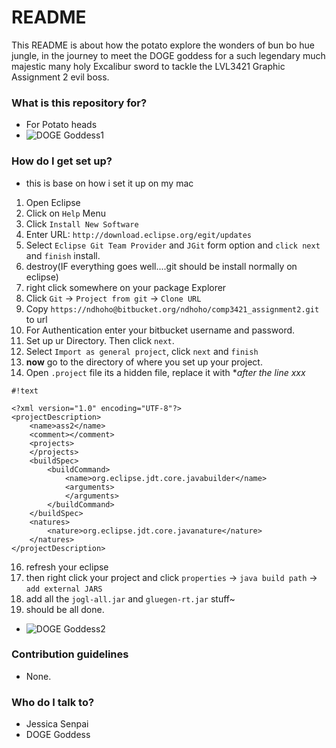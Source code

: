 # README #

This README is about how the potato explore the wonders of bun bo hue jungle, in the journey to meet the DOGE goddess for a such legendary much majestic many holy Excalibur sword to tackle the LVL3421 Graphic Assignment 2 evil boss.

### What is this repository for? ###

* For Potato heads
* ![DOGE Goddess1](https://upload.wikimedia.org/wikipedia/en/5/5f/Original_Doge_meme.jpg)

### How do I get set up? ###
* this is base on how i set it up on my mac
1. Open Eclipse
2. Click on `Help` Menu
3. Click `Install New Software`
4. Enter URL: `http://download.eclipse.org/egit/updates`
5. Select `Eclipse Git Team Provider` and `JGit` form option and `click next` and `finish` install.
6. destroy(IF everything goes well....git should be install normally on eclipse)
7. right click somewhere on your package Explorer
8. Click `Git` -> `Project from git` -> `Clone URL`
10. Copy `https://ndhoho@bitbucket.org/ndhoho/comp3421_assignment2.git` to url
11. For Authentication enter your bitbucket username and password.
12. Set up ur Directory. Then click `next`.
13. Select `Import as general project`, click `next` and `finish`
14. **now** go to the directory of where you set up your project.
15. Open `.project` file its a hidden file, replace it with **after the line <name>xxx</name>*
```
#!text

<?xml version="1.0" encoding="UTF-8"?>
<projectDescription>
	<name>ass2</name>
	<comment></comment>
	<projects>
	</projects>
	<buildSpec>
		<buildCommand>
			<name>org.eclipse.jdt.core.javabuilder</name>
			<arguments>
			</arguments>
		</buildCommand>
	</buildSpec>
	<natures>
		<nature>org.eclipse.jdt.core.javanature</nature>
	</natures>
</projectDescription>

```
16. refresh your eclipse
17. then right click your project and click `properties` -> `java build path` -> `add external JARS` 
18. add all the `jogl-all.jar` and `gluegen-rt.jar` stuff~ 
19. should be all done. 

* ![DOGE Goddess2](http://weknowmemes.com/generator/uploads/generated/g1387883614110811294.jpg) 


### Contribution guidelines ###

* None.

### Who do I talk to? ###

* Jessica Senpai
* DOGE Goddess